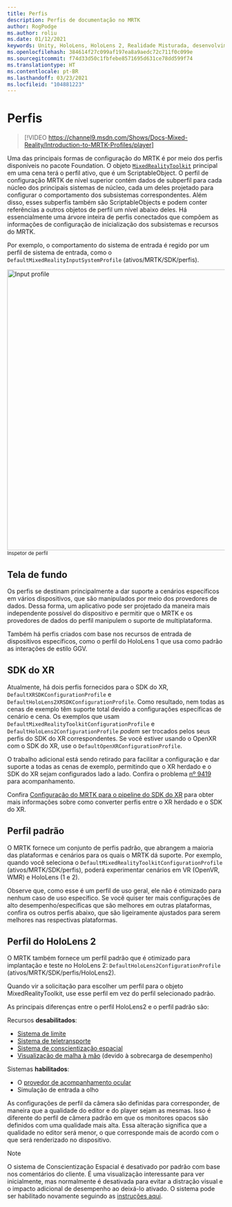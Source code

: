 ```yaml
---
title: Perfis
description: Perfis de documentação no MRTK
author: RogPodge
ms.author: roliu
ms.date: 01/12/2021
keywords: Unity, HoloLens, HoloLens 2, Realidade Misturada, desenvolvimento, MRTK, perfis,
ms.openlocfilehash: 384614f27c099af197ea8a9aedc72c711f0c099e
ms.sourcegitcommit: f74d33d50c1fbfebe8571695d631ce78dd599f74
ms.translationtype: HT
ms.contentlocale: pt-BR
ms.lasthandoff: 03/23/2021
ms.locfileid: "104881223"
---
```

# <a name="profiles"></a>Perfis

> [!VIDEO https://channel9.msdn.com/Shows/Docs-Mixed-Reality/Introduction-to-MRTK-Profiles/player]

Uma das principais formas de configuração do MRTK é por meio dos perfis disponíveis no pacote Foundation. O objeto [`MixedRealityToolkit`](xref:Microsoft.MixedReality.Toolkit.MixedRealityToolkit) principal em uma cena terá o perfil ativo, que é um ScriptableObject. O perfil de configuração MRTK de nível superior contém dados de subperfil para cada núcleo dos principais sistemas de núcleo, cada um deles projetado para configurar o comportamento dos subsistemas correspondentes. Além disso, esses subperfis também são ScriptableObjects e podem conter referências a outros objetos de perfil um nível abaixo deles. Há essencialmente uma árvore inteira de perfis conectados que compõem as informações de configuração de inicialização dos subsistemas e recursos do MRTK.

Por exemplo, o comportamento do sistema de entrada é regido por um perfil de sistema de entrada, como o `DefaultMixedRealityInputSystemProfile` (ativos/MRTK/SDK/perfis).

<img src="../images/profiles/input_profile.png" width="650px" alt="Input profile" style="display:block;">
<sup>Inspetor de perfil</sup>

## <a name="background"></a>Tela de fundo

Os perfis se destinam principalmente a dar suporte a cenários específicos em vários dispositivos, que são manipulados por meio dos provedores de dados. Dessa forma, um aplicativo pode ser projetado da maneira mais independente possível do dispositivo e permitir que o MRTK e os provedores de dados do perfil manipulem o suporte de multiplataforma.

Também há perfis criados com base nos recursos de entrada de dispositivos específicos, como o perfil do HoloLens 1 que usa como padrão as interações de estilo GGV.

## <a name="xr-sdk"></a>SDK do XR

Atualmente, há dois perfis fornecidos para o SDK do XR, `DefaultXRSDKConfigurationProfile` e `DefaultHoloLens2XRSDKConfigurationProfile`. Como resultado, nem todas as cenas de exemplo têm suporte total devido a configurações específicas de cenário e cena. Os exemplos que usam `DefaultMixedRealityToolkitConfigurationProfile` e `DefaultHoloLens2ConfigurationProfile` _podem_ ser trocados pelos seus perfis do SDK do XR correspondentes. Se você estiver usando o OpenXR com o SDK do XR, use o `DefaultOpenXRConfigurationProfile`.

O trabalho adicional está sendo retirado para facilitar a configuração e dar suporte a todas as cenas de exemplo, permitindo que o XR herdado e o SDK do XR sejam configurados lado a lado. Confira o problema [nº 9419](https://github.com/microsoft/MixedRealityToolkit-Unity/issues/9419) para acompanhamento.

Confira [Configuração do MRTK para o pipeline do SDK do XR](../../configuration/getting-started-with-mrtk-and-xrsdk.md#configuring-mrtk-for-the-xr-sdk-pipeline) para obter mais informações sobre como converter perfis entre o XR herdado e o SDK do XR.

## <a name="default-profile"></a>Perfil padrão

O MRTK fornece um conjunto de perfis padrão, que abrangem a maioria das plataformas e cenários para os quais o MRTK dá suporte. Por exemplo, quando você seleciona o `DefaultMixedRealityToolkitConfigurationProfile` (ativos/MRTK/SDK/perfis), poderá experimentar cenários em VR (OpenVR, WMR) e HoloLens (1 e 2).

Observe que, como esse é um perfil de uso geral, ele não é otimizado para nenhum caso de uso específico. Se você quiser ter mais configurações de alto desempenho/específicas que são melhores em outras plataformas, confira os outros perfis abaixo, que são ligeiramente ajustados para serem melhores nas respectivas plataformas.

## <a name="hololens-2-profile"></a>Perfil do HoloLens 2

O MRTK também fornece um perfil padrão que é otimizado para implantação e teste no HoloLens 2: `DefaultHoloLens2ConfigurationProfile` (ativos/MRTK/SDK/perfis/HoloLens2).

Quando vir a solicitação para escolher um perfil para o objeto MixedRealityToolkit, use esse perfil em vez do perfil selecionado padrão.

As principais diferenças entre o perfil HoloLens2 e o perfil padrão são:

Recursos **desabilitados**:

- [Sistema de limite](../boundary/boundary-system-getting-started.md)
- [Sistema de teletransporte](../teleport-system/teleport-system.md)
- [Sistema de conscientização espacial](../spatial-awareness/spatial-awareness-getting-started.md)
- [Visualização de malha à mão](../input/hand-tracking.md) (devido à sobrecarga de desempenho)

Sistemas **habilitados**:

- O [provedor de acompanhamento ocular](../input/eye-tracking/eye-tracking-main.md)
- Simulação de entrada a olho

As configurações de perfil da câmera são definidas para corresponder, de maneira que a qualidade do editor e do player sejam as mesmas. Isso é diferente do perfil de câmera padrão em que os monitores opacos são definidos com uma qualidade mais alta. Essa alteração significa que a qualidade no editor será menor, o que corresponde mais de acordo com o que será renderizado no dispositivo.

> [!NOTE]
> O sistema de Conscientização Espacial é desativado por padrão com base nos comentários do cliente. É uma visualização interessante para ver inicialmente, mas normalmente é desativada para evitar a distração visual e o impacto adicional de desempenho ao deixá-lo ativado. O sistema pode ser habilitado novamente seguindo as [instruções aqui](../spatial-awareness/spatial-awareness-getting-started.md).
